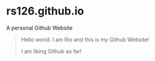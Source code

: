 # rs126.github.io
A personal Github Website

>Hello world. I am Rio and this is my Github Website!
>
>I am liking Github so far!
